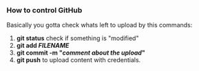 <h3>How to control GitHub</h3>

<p>Basically you gotta check whats left to upload by this commands:</p>
<ol>
<li><b>git status</b>
  check if something is "modified"</li>
<li><b>git add <i>FILENAME</i></b></li>
<li><b>git commit -m "<i>comment about the upload</i>"</b></li>
<li><b>git push</b>
  to upload content with credentials.</li>
</ol>
